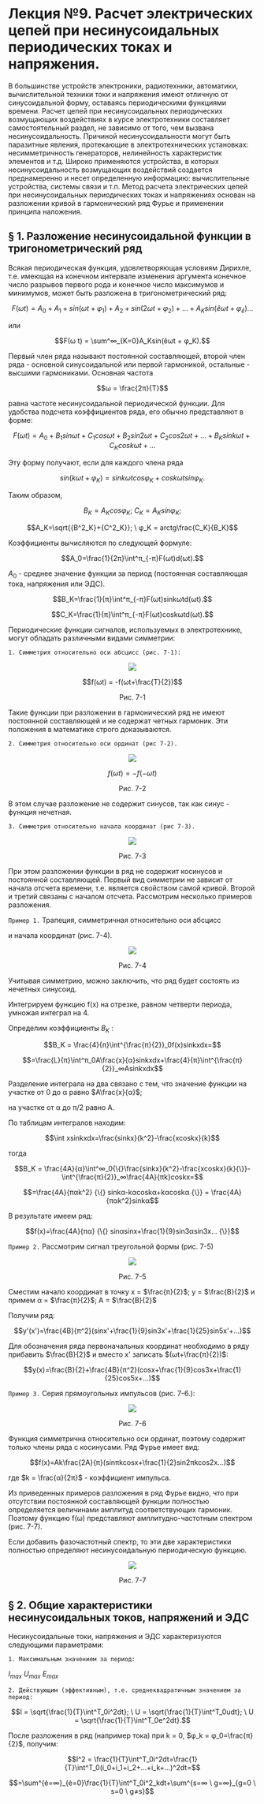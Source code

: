 # Лекция №9. Расчет электрических цепей при несинусоидальных периодических токах и напряжения.

В большинстве устройств электроники, радиотехники, автоматики, вычислительной техники токи и напряжения имеют отличную от синусоидальной форму, оставаясь периодическими функциями времени. Расчет цепей при несинусоидальных периодических возмущающих воздействиях в курсе электротехники составляет самостоятельный раздел, не зависимо от того, чем вызвана несинусоидальность. Причиной несинусоидальности могут быть паразитные явления, протекающие в электротехнических установках: несимметричность генераторов, нелинейность характеристик элементов и т.д.
Широко применяются устройства, в которых несинусоидальность возмущающих воздействий создается преднамеренно и несет определенную информацию: вычислительные устройства, системы связи и т.п.
Метод расчета электрических цепей при несинусоидальных периодических токах и напряжениях основан на разложении кривой в гармонический ряд Фурье и применении принципа наложения.

## § 1. Разложение несинусоидальной функции в тригонометрический ряд

Всякая периодическая функция, удовлетворяющая условиям Дирихле, т.е. имеющая на конечном интервале изменения аргумента конечное число разрывов первого рода и конечное число максимумов и минимумов, может быть разложена в тригонометрический ряд:

```math
F(ω t) = A_0 + A_1+sin(ωt+φ_1)+A_2+sin(2ωt+φ_2)+...+A_Ksin(êωt +φ_ê)...
```

или

```math
F(ω t) = \sum^∞_{K=0}A_Ksin(êωt + φ_K).
```

Первый член ряда называют постоянной составляющей, второй член
ряда - основной синусоидальной или первой гармоникой, остальные - высшими гармониками.
Основная частота 

```math
ω = \frac{2π}{T}
```

равна частоте несинусоидальной периодической функции.
Для удобства подсчета коэффициентов ряда, его обычно представляют в форме:

```math
F(ω t) = A_0+B_1sinωt+C_1cosωt+B_2sin2ωt+C_2cos2ωt+...+B_Ksinkωt+C_Kcoskωt+...
```

Эту форму получают, если для каждого члена ряда

```math
sin(kωt+φ_K) = sinkωtcosφ_K+coskωtsinφ_K.
```

Таким образом,

```math
B_K = A_Kcosφ_K; \ C_K = A_Ksinφ_K;
```

```math
A_K=\sqrt{{B^2_K}+{C^2_K}}; \ φ_K = arctg\frac{C_K}{B_K}
```

Коэффициенты вычисляются по следующей формуле:

```math
A_0=\frac{1}{2π}\int^π_{-π}F(ωt)d(ωt).
```

$A_0$  - среднее значение функции за период (постоянная составляющая тока, напряжения или ЭДС).

```math
B_K=\frac{1}{π}\int^π_{-π}F(ωt)sinkωtd(ωt).
```

```math
C_K=\frac{1}{π}\int^π_{-π}F(ωt)coskωtd(ωt).
```

Периодические функции сигналов, используемых в электротехнике, могут обладать различными видами симметрии:

`1. Симметрия относительно оси абсцисс (рис. 7-1):`

<p align="center" > <img src="./pic/p7-1.PNG"></p>

```math
f(ωt) = -f(ωt+\frac{T}{2})
```

<p align="center" >Рис. 7-1</p>

Такие функции при разложении в гармонический ряд не имеют постоянной составляющей и не содержат четных гармоник.
Эти положения в математике строго доказываются.

`2. Симметрия относительно оси ординат (рис 7-2).`


<p align="center" > <img src="./pic/p7-2.PNG"></p>

```math
f(ωt) = -f(-ωt)
```

<p align="center" >Рис. 7-2</p>

В этом случае разложение не содержит синусов, так как синус - функция нечетная.

`3. Симметрия относительно начала координат (рис 7-3).`

<p align="center" > <img src="./pic/p7-3.PNG"></p>
<p align="center" >Рис. 7-3</p>

При этом разложении функции в ряд не содержит косинусов и постоянной составляющей.
Первый вид симметрии не зависит от начала отсчета времени, т.е. является свойством самой кривой. Второй и третий связаны с началом отсчета.
Рассмотрим несколько примеров разложения.


`Пример 1.` Трапеция, симметричная относительно оси абсцисс 

 и начала координат (рис. 7-4).

<p align="center" > <img src="./pic/p7-4.PNG"></p>
<p align="center" >Рис. 7-4</p>

Учитывая симметрию, можно заключить, что ряд будет состоять из нечетных синусоид. 

Интегрируем функцию f(x) на отрезке, равном четверти периода, умножая интеграл на 4. 

Определим коэффициенты $B_K$ :

```math
B_K = \frac{4}{π}\int^{\frac{π}{2}}_0f(x)sinkxdx=
```

```math
=\frac{L}{π}\int^π_0A\frac{x}{α}sinkxdx+\frac{4}{π}\int^{\frac{π}{2}}_∞Asinkxdx
```

Разделение интеграла на два связано с тем, что значение функции на участке от 0 до α равно $A\frac{x}{α}$;

на участке от α до π/2 равно A.

По таблицам интегралов находим:

```math
\int xsinkxdx=\frac{sinkx}{k^2}-\frac{xcoskx}{k}
```

тогда

```math
B_K = \frac{4A}{α}\int^∞_0{\{}\frac{sinkx}{k^2}-\frac{xcoskx}{k}{\}}-\int^{\frac{π}{2}}_∞\frac{4A}{πk}coskx=
```

```math
=\frac{4A}{παk^2} {\{} sinkα-kαcoskα+kαcoskα {\}} = \frac{4A}{παk^2}sinkα
```

В результате имеем ряд:

```math
f(x)=\frac{4A}{πα} {\{} sinαsinx+\frac{1}{9}sin3αsin3x... {\}}
```

`Пример 2.` Рассмотрим сигнал треугольной формы (рис. 7-5)

<p align="center" > <img src="./pic/p7-5.PNG"></p>
<p align="center" >Рис. 7-5</p>

Сместим начало координат в точку x = $\frac{π}{2}$; y = $\frac{B}{2}$ и примем α = $\frac{π}{2}$; A = $\frac{B}{2}$

Получим ряд:

```math
y'(x')=\frac{4B}{π^2}(sinx'+\frac{1}{9}sin3x'+\frac{1}{25}sin5x'+...)
```

Для обозначения ряда первоначальных координат необходимо в ряду прибавить $\frac{B}{2}$ и вместо x' записать $(ωt+\frac{π}{2})$:

```math
y(x)=\frac{B}{2}+\frac{4B}{π^2}(cosx+\frac{1}{9}cos3x+\frac{1}{25}cos5x+...)
```

`Пример 3.` Серия прямоугольных импульсов (рис. 7-6.):

<p align="center" > <img src="./pic/p7-6.PNG"></p>
<p align="center" >Рис. 7-6</p>

Функция симметрична относительно оси ординат, поэтому содержит только члены ряда с косинусами.
Ряд Фурье имеет вид:

```math
f(x)=Ak\frac{2A}{π}(sinπkcosx+\frac{1}{2}sin2πkcos2x...)
```
где $k = \frac{α}{2π}$ - коэффициент импульса.

Из приведенных примеров разложения в ряд Фурье видно, что при отсутствии постоянной составляющей функции полностью определяется величинами амплитуд соответствующих гармоник. Поэтому функцию f(ω) представляют амплитудно-частотным спектром (рис. 7-7).

Если добавить фазочастотный спектр, то эти две характеристики полностью определяют несинусоидальную периодическую функцию.

<p align="center" > <img src="./pic/p7-7.PNG"></p>
<p align="center" >Рис. 7-7</p>

## § 2. Общие характеристики несинусоидальных токов, напряжений и ЭДС

Несинусоидальные токи, напряжения и ЭДС характеризуются следующими параметрами:

`1. Максимальным значением за период:`

$I_{max}$ $U_{max}$ $E_{max}$

`2. Действующим (эффективным), т.е. среднеквадратичным значением за период:`

```math
I = \sqrt{\frac{1}{T}\int^T_0i^2dt}; \ U = \sqrt{\frac{1}{T}\int^T_0udt}; \ U = \sqrt{\frac{1}{T}\int^T_0e^2dt}.
```

После разложения в ряд (например тока) при k = 0, $φ_k = φ_0=\frac{π}{2}$, получим:

```math
I^2 = \frac{1}{T}\int^T_0i^2dt=\frac{1}{T}\int^T_0(i_0+i_1+i_2+...+i_k+...)^2dt=
```

```math
=\sum^{ė=∞}_{ė=0}\frac{1}{T}\int^T_0i^2_kdt+\sum^{s=∞ \ g=∞}_{g=0 \ s=0 \ g≠s}
```
